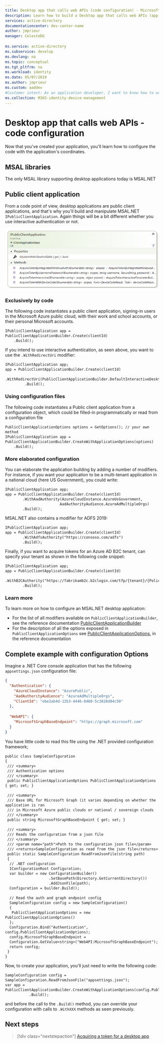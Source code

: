 ```yaml
---
title: Desktop app that calls web APIs (code configuration) - Microsoft identity platform
description: Learn how to build a Desktop app that calls web APIs (app's code configuration)
services: active-directory
documentationcenter: dev-center-name
author: jmprieur
manager: CelesteDG

ms.service: active-directory
ms.subservice: develop
ms.devlang: na
ms.topic: conceptual
ms.tgt_pltfrm: na
ms.workload: identity
ms.date: 05/07/2019
ms.author: jmprieur
ms.custom: aaddev 
#Customer intent: As an application developer, I want to know how to write a Desktop app that calls web APIs using the Microsoft identity platform for developers.
ms.collection: M365-identity-device-management
---
```


# Desktop app that calls web APIs - code configuration

Now that you've created your application, you'll learn how to configure the code with the application's coordinates.

## MSAL libraries

The only MSAL library supporting desktop applications today is MSAL.NET

## Public client application

From a code point of view, desktop applications are public client applications, and that's why you'll build and manipulate MSAL.NET `IPublicClientApplication`. Again things will be a bit different whether you use interactive authentication or not.

![IPublicClientApplication](media/scenarios/public-client-application.png)

### Exclusively by code

The following code instantiates a public client application, signing-in users in the Microsoft Azure public cloud, with their work and school accounts, or their personal Microsoft accounts.

```CSharp
IPublicClientApplication app = PublicClientApplicationBuilder.Create(clientId)
    .Build();
```

If you intend to use interactive authentication, as seen above, you want to use the `.WithRedirectUri` modifier:

```CSharp
IPublicClientApplication app;
app = PublicClientApplicationBuilder.Create(clientId)
        .WithRedirectUri(PublicClientApplicationBuilder.DefaultInteractiveDesktopRedirectUri)
         .Build();
```

### Using configuration files

The following code instantiates a Public client application from a configuration object, which could be filled-in programmatically or read from a configuration file

```CSharp
PublicClientApplicationOptions options = GetOptions(); // your own method
IPublicClientApplication app = PublicClientApplicationBuilder.CreateWithApplicationOptions(options)
    .Build();
```

### More elaborated configuration

You can elaborate the application building by adding a number of modifiers. For instance, if you want your application to be a multi-tenant application in a national cloud (here US Government), you could write:

```CSharp
IPublicClientApplication app;
app = PublicClientApplicationBuilder.Create(clientId)
        .WithAadAuthority(AzureCloudInstance.AzureUsGovernment,
                         AadAuthorityAudience.AzureAdMultipleOrgs)
        .Build();
```

MSAL.NET also contains a modifier for ADFS 2019:

```CSharp
IPublicClientApplication app;
app = PublicClientApplicationBuilder.Create(clientId)
        .WithAdfsAuthority("https://consoso.com/adfs")
        .Build();
```

Finally, if you want to acquire tokens for an Azure AD B2C tenant, can specify your tenant as shown in the following code snippet:

```CSharp
IPublicClientApplication app;
app = PublicClientApplicationBuilder.Create(clientId)
        .WithB2CAuthority("https://fabrikamb2c.b2clogin.com/tfp/{tenant}/{PolicySignInSignUp}")
        .Build();
```

### Learn more

To learn more on how to configure an MSAL.NET desktop application:

- For the list of all modifiers available on `PublicClientApplicationBuilder`, see the reference documentation [PublicClientApplicationBuilder](https://docs.microsoft.com/dotnet/api/microsoft.identity.client.publicclientapplicationbuilder#methods)
- For the description of all the options exposed in `PublicClientApplicationOptions` see [PublicClientApplicationOptions](https://docs.microsoft.com/dotnet/api/microsoft.identity.client.publicclientapplicationoptions), in the reference documentation

## Complete example with configuration Options

Imagine a .NET Core console application that has the following `appsettings.json` configuration file:

```JSon
{
  "Authentication": {
    "AzureCloudInstance": "AzurePublic",
    "AadAuthorityAudience": "AzureAdMultipleOrgs",
    "ClientId": "ebe2ab4d-12b3-4446-8480-5c3828d04c50"
  },

  "WebAPI": {
    "MicrosoftGraphBaseEndpoint": "https://graph.microsoft.com"
  }
}
```

You have little code to read this file using the .NET provided configuration framework;

```CSharp
public class SampleConfiguration
{
 /// <summary>
 /// Authentication options
 /// </summary>
 public PublicClientApplicationOptions PublicClientApplicationOptions { get; set; }

 /// <summary>
 /// Base URL for Microsoft Graph (it varies depending on whether the application is ran
 /// in Microsoft Azure public clouds or national / sovereign clouds
 /// </summary>
 public string MicrosoftGraphBaseEndpoint { get; set; }

 /// <summary>
 /// Reads the configuration from a json file
 /// </summary>
 /// <param name="path">Path to the configuration json file</param>
 /// <returns>SampleConfiguration as read from the json file</returns>
 public static SampleConfiguration ReadFromJsonFile(string path)
 {
  // .NET configuration
  IConfigurationRoot Configuration;
  var builder = new ConfigurationBuilder()
                    .SetBasePath(Directory.GetCurrentDirectory())
                    .AddJsonFile(path);
  Configuration = builder.Build();

  // Read the auth and graph endpoint config
  SampleConfiguration config = new SampleConfiguration()
  {
   PublicClientApplicationOptions = new PublicClientApplicationOptions()
  };
  Configuration.Bind("Authentication", config.PublicClientApplicationOptions);
  config.MicrosoftGraphBaseEndpoint =
  Configuration.GetValue<string>("WebAPI:MicrosoftGraphBaseEndpoint");
  return config;
 }
}
```

Now, to create your application, you'll just need to write the following code:

```CSharp
SampleConfiguration config = SampleConfiguration.ReadFromJsonFile("appsettings.json");
var app = PublicClientApplicationBuilder.CreateWithApplicationOptions(config.PublicClientApplicationOptions)
           .Build();
```

and before the call to the `.Build()` method, you can override your configuration with calls to `.WithXXX` methods as seen previously.

## Next steps

> [!div class="nextstepaction"]
> [Acquiring a token for a desktop app](scenario-desktop-acquire-token.md)

